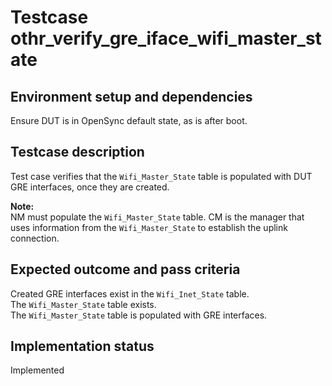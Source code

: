 # Testcase othr_verify_gre_iface_wifi_master_state

## Environment setup and dependencies

Ensure DUT is in OpenSync default state, as is after boot.

## Testcase description

Test case verifies that the `Wifi_Master_State` table is populated with
DUT GRE interfaces, once they are created.

**Note:**\
NM must populate the `Wifi_Master_State` table. CM is the manager that uses
information from the `Wifi_Master_State` to establish the uplink connection.

## Expected outcome and pass criteria

Created GRE interfaces exist in the `Wifi_Inet_State` table.\
The `Wifi_Master_State` table exists.\
The `Wifi_Master_State` table is populated with GRE interfaces.

## Implementation status

Implemented
